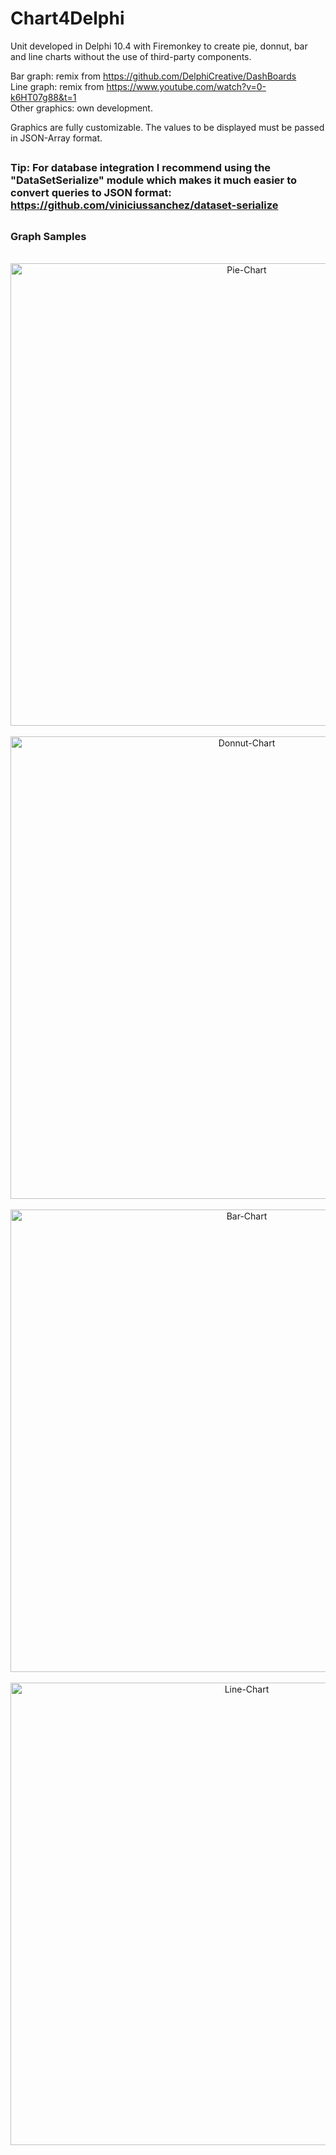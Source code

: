 # Chart4Delphi

Unit developed in Delphi 10.4 with Firemonkey to create pie, donnut, bar and line charts without the use of third-party components.

Bar graph: remix from https://github.com/DelphiCreative/DashBoards<br/>
Line graph: remix from https://www.youtube.com/watch?v=0-k6HT07g88&t=1<br/>
Other graphics: own development.

Graphics are fully customizable. The values to be displayed must be passed in JSON-Array format.

##

### Tip: For database integration I recommend using the "DataSetSerialize" module which makes it much easier to convert queries to JSON format: https://github.com/viniciussanchez/dataset-serialize

##

### Graph Samples

<br/>
<div align="center">
<img alt="Pie-Chart" height="740" src="https://github.com/leofernandesbh/chart4delphi/blob/068cd28d3797a42433aecd099dbb7dea626a62fb/sample/prints/Pie.png">
<br/><br/>
<img alt="Donnut-Chart" height="740" src="https://github.com/leofernandesbh/chart4delphi/blob/068cd28d3797a42433aecd099dbb7dea626a62fb/sample/prints/Donnut.png">
<br/><br/>
<img alt="Bar-Chart" height="740" src="https://github.com/leofernandesbh/chart4delphi/blob/068cd28d3797a42433aecd099dbb7dea626a62fb/sample/prints/Bars.png">
<br/><br/>
<img alt="Line-Chart" height="740" src="https://github.com/leofernandesbh/chart4delphi/blob/068cd28d3797a42433aecd099dbb7dea626a62fb/sample/prints/Lines.png">
</div>
